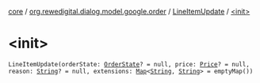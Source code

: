 [core](../../index.md) / [org.rewedigital.dialog.model.google.order](../index.md) / [LineItemUpdate](index.md) / [&lt;init&gt;](./-init-.md)

# &lt;init&gt;

`LineItemUpdate(orderState: `[`OrderState`](../-order-state/index.md)`? = null, price: `[`Price`](../-price/index.md)`? = null, reason: `[`String`](https://kotlinlang.org/api/latest/jvm/stdlib/kotlin/-string/index.html)`? = null, extensions: `[`Map`](https://kotlinlang.org/api/latest/jvm/stdlib/kotlin.collections/-map/index.html)`<`[`String`](https://kotlinlang.org/api/latest/jvm/stdlib/kotlin/-string/index.html)`, `[`String`](https://kotlinlang.org/api/latest/jvm/stdlib/kotlin/-string/index.html)`> = emptyMap())`